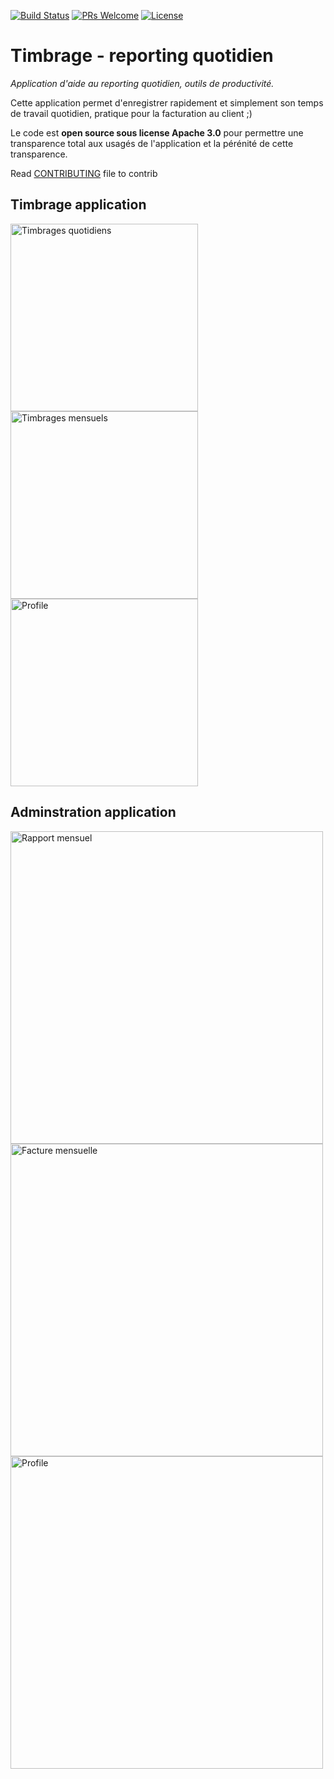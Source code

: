 [![Build Status](https://travis-ci.org/jboz/reporting.svg?branch=master)](https://travis-ci.org/jboz/reporting) [![PRs Welcome](https://img.shields.io/badge/PRs-welcome-brightgreen.svg?style=flat-square)](http://makeapullrequest.com) [![License](https://img.shields.io/github/license/jboz/reporting)](LICENSE)

# Timbrage - reporting quotidien

_Application d'aide au reporting quotidien, outils de productivité._

Cette application permet d'enregistrer rapidement et simplement son temps de travail quotidien, pratique pour la facturation au client ;)

Le code est **open source sous license Apache 3.0** pour permettre une transparence total aux usagés de l'application et la pérénité de cette transparence.

Read [CONTRIBUTING](CONTRIBUTING.md) file to contrib

## Timbrage application

<img src="docs/screenshots/timbrage/timbrage.png" alt="Timbrages quotidiens" width="300"/>
<img src="docs/screenshots/timbrage/calendar.png" alt="Timbrages mensuels" width="300"/>
<img src="docs/screenshots/timbrage/profile.png" alt="Profile" width="300"/>

## Adminstration application

<img src="docs/screenshots/admin/month.png" alt="Rapport mensuel" width="500"/>
<img src="docs/screenshots/admin/bill.png" alt="Facture mensuelle" width="500"/>
<img src="docs/screenshots/admin/profile.png" alt="Profile" width="500"/>
